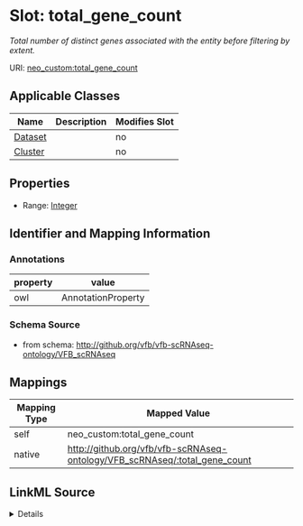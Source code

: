 

# Slot: total_gene_count


_Total number of distinct genes associated with the entity before filtering by extent._



URI: [neo_custom:total_gene_count](http://n2o.neo/custom/total_gene_count)



<!-- no inheritance hierarchy -->





## Applicable Classes

| Name | Description | Modifies Slot |
| --- | --- | --- |
| [Dataset](Dataset.md) |  |  no  |
| [Cluster](Cluster.md) |  |  no  |







## Properties

* Range: [Integer](Integer.md)





## Identifier and Mapping Information





### Annotations

| property | value |
| --- | --- |
| owl | AnnotationProperty |



### Schema Source


* from schema: http://github.org/vfb/vfb-scRNAseq-ontology/VFB_scRNAseq




## Mappings

| Mapping Type | Mapped Value |
| ---  | ---  |
| self | neo_custom:total_gene_count |
| native | http://github.org/vfb/vfb-scRNAseq-ontology/VFB_scRNAseq/:total_gene_count |




## LinkML Source

<details>
```yaml
name: total_gene_count
annotations:
  owl:
    tag: owl
    value: AnnotationProperty
description: Total number of distinct genes associated with the entity before filtering
  by extent.
from_schema: http://github.org/vfb/vfb-scRNAseq-ontology/VFB_scRNAseq
rank: 1000
slot_uri: neo_custom:total_gene_count
alias: total_gene_count
domain_of:
- Dataset
- Cluster
range: integer

```
</details>